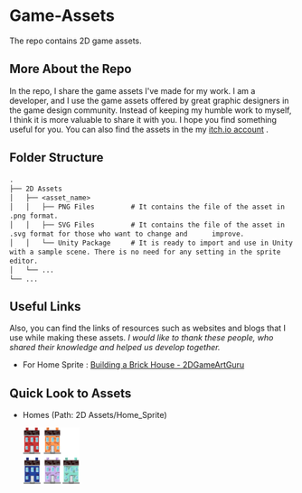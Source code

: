 # Game-Assets

The repo contains 2D game assets.

## More About the Repo

In the repo, I share the game assets I've made for my work. I am a developer, and I use the game assets offered by great graphic designers in the game design community. Instead of keeping my humble work to myself, I think it is more valuable to share it with you. I hope you find something useful for you. You can also find the assets in the my [itch.io account](https://senderin.itch.io) .

## Folder Structure

    .
    ├── 2D Assets          
    │   ├── <asset_name>                 
    │   │   ├── PNG Files         # It contains the file of the asset in .png format.        
    │   │   ├── SVG Files         # It contains the file of the asset in .svg format for those who want to change and      improve.   
    │   │   └── Unity Package     # It is ready to import and use in Unity with a sample scene. There is no need for any setting in the sprite editor.       
    │   └── ...
    └── ...

## Useful Links

Also, you can find the links of resources such as websites and blogs that I use while making these assets. *I would like to thank these people, who shared their knowledge and helped us develop together.*

  * For Home Sprite : [Building a Brick House - 2DGameArtGuru](https://2dgameartguru.com/creating-a-brick-building/)
  
## Quick Look to Assets

* Homes (Path: 2D Assets/Home_Sprite)
    
    <img src="https://github.com/senderin/Game-Assets/blob/master/2D%20Assets/Home_Sprite/PNG%20Files/homes.png" width="100" height="100"/>

